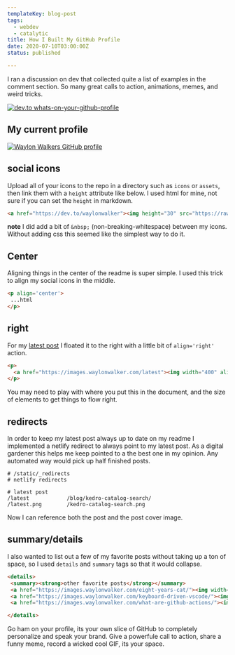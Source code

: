 ```yaml
---
templateKey: blog-post
tags: 
  - webdev
  - catalytic
title: How I Built My GitHub Profile
date: 2020-07-10T03:00:00Z
status: published

---
```


I ran a discussion on dev that collected quite a list of examples in the comment section.  So many great calls to action, animations, memes, and weird tricks.

[![dev.to whats-on-your-github-profile](https://images.waylonwalker.com/whats-on-your-github-profile.png)](https://dev.to/waylonwalker/what-s-on-your-github-profile-40p3)


## My current profile

[![Waylon Walkers GitHub profile](https://images.waylonwalker.com/github-profile.png)](https://github.com/waylonwalker/)

## social icons

Upload all of your icons to the repo in a directory such as `icons` or `assets`, then link them with a `height` attribute like below.  I used html for mine, not sure if you can set the `height` in markdown.

``` markdown
<a href="https://dev.to/waylonwalker"><img height="30" src="https://raw.githubusercontent.com/WaylonWalker/WaylonWalker/main/icon/dev.png"></a>&nbsp;&nbsp;
```

**note** I did add a bit of `&nbsp;` (non-breaking-whitespace) between my icons.  Without adding css this seemed like the simplest way to do it.

## Center

Aligning things in the center of the readme is super simple.  I used this trick to align my social icons in the middle.

``` markdown
<p align='center'>
 ...html
</p>

```

## right

For my [latest post](https://waylonwalker.com/latest) I floated it to the right with a little bit of `align='right'` action.

``` markdown
<p>
  <a href="https://images.waylonwalker.com/latest"><img width="400" align='right' src="https://waylonwalker.com/latest.png?raw=true"></a>
</p>
```

You may need to play with where you put this in the document, and the size of elements to get things to flow right.

## redirects

In order to keep my latest post always up to date on my readme I implemented a netlify redirect to always point to my latest post.  As a digital gardener this helps me keep pointed to a the best one in my opinion.  Any automated way would pick up half finished posts.

```
# /static/_redirects
# netlify redirects

# latest post
/latest            /blog/kedro-catalog-search/
/latest.png        /kedro-catalog-search.png
```

Now I can reference both the post and the post cover image.

## summary/details

I also wanted to list out a few of my favorite posts without taking up a ton of space, so I used `details` and `summary` tags so that it would collapse.


``` markdown
<details>
 <summary><strong>other favorite posts</strong></summary>
 <a href="https://images.waylonwalker.com/eight-years-cat/"><img width="400" src="https://waylonwalker.com/eight-years-cat.png?raw=true"></a>
 <a href="https://images.waylonwalker.com/keyboard-driven-vscode/"><img width="400" src="https://waylonwalker.com/alt%20b.png?raw=true"></a>
 <a href="https://images.waylonwalker.com/what-are-github-actions/"><img width="400" src="https://waylonwalker.com/what-are-github-actions.png?raw=true"></a>

</details>
```

Go ham on your profile, its your own slice of GitHub to completely personalize and speak your brand.  Give a powerfule call to action, share a funny meme, record a wicked cool GIF, its your space.
